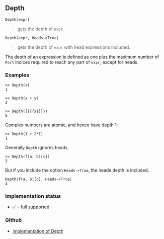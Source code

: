 ## Depth

```
Depth(expr)
```

> gets the depth of `expr`.

```
Depth(expr, Heads->True)
```

> gets the depth of `expr` with head expressions included.

The depth of an expression is defined as one plus the maximum number of `Part` indices required to reach any part of `expr`, except for heads.

### Examples

```
>> Depth(x)
1
 
>> Depth(x + y)
2
 
>> Depth({{{{x}}}})
5
```

Complex numbers are atomic, and hence have depth 1:

```
>> Depth(1 + 2*I)
1
```
 
Generally `Depth` ignores heads.

```
>> Depth(f(a, b)[c])
2
```


But if you include the option `Heads->True`, the heads depth is included.

```
Depth(f(a, b)[c], Heads->True)
3
```






### Implementation status

* &#x2705; - full supported

### Github

* [Implementation of Depth](https://github.com/axkr/symja_android_library/blob/master/symja_android_library/matheclipse-core/src/main/java/org/matheclipse/core/builtin/StructureFunctions.java#L317) 
